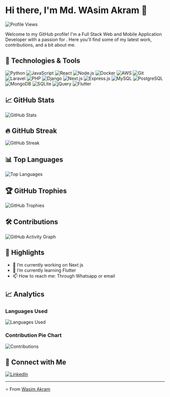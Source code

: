 # Hi there, I'm Md. WAsim Akram 👋

![Profile Views](https://komarev.com/ghpvc/?username=Wa326082&color=blue)

Welcome to my GitHub profile! I'm a Full Stack Web and Mobile Application Developer with a passion for . Here you'll find some of my latest work, contributions, and a bit about me.

## 🔧 Technologies & Tools

![Python](https://img.shields.io/badge/-Python-3776AB?style=flat&logo=python&logoColor=white)
![JavaScript](https://img.shields.io/badge/-JavaScript-F7DF1E?style=flat&logo=javascript&logoColor=black)
![React](https://img.shields.io/badge/-React-61DAFB?style=flat&logo=react&logoColor=black)
![Node.js](https://img.shields.io/badge/-Node.js-339933?style=flat&logo=node.js&logoColor=white)
![Docker](https://img.shields.io/badge/-Docker-2496ED?style=flat&logo=docker&logoColor=white)
![AWS](https://img.shields.io/badge/-AWS-232F3E?style=flat&logo=amazon-aws&logoColor=white)
![Git](https://img.shields.io/badge/-Git-F05032?style=flat&logo=git&logoColor=white)
![Laravel](https://img.shields.io/badge/-Laravel-FF2D20?style=flat&logo=laravel&logoColor=white)
![PHP](https://img.shields.io/badge/-PHP-777BB4?style=flat&logo=php&logoColor=white)
![Django](https://img.shields.io/badge/-Django-092E20?style=flat&logo=django&logoColor=white)
![Next.js](https://img.shields.io/badge/-Next.js-000000?style=flat&logo=next.js&logoColor=white)
![Express.js](https://img.shields.io/badge/-Express.js-000000?style=flat&logo=express&logoColor=white)
![MySQL](https://img.shields.io/badge/-MySQL-4479A1?style=flat&logo=mysql&logoColor=white)
![PostgreSQL](https://img.shields.io/badge/-PostgreSQL-336791?style=flat&logo=postgresql&logoColor=white)
![MongoDB](https://img.shields.io/badge/-MongoDB-47A248?style=flat&logo=mongodb&logoColor=white)
![SQLite](https://img.shields.io/badge/-SQLite-003B57?style=flat&logo=sqlite&logoColor=white)
![jQuery](https://img.shields.io/badge/-jQuery-0769AD?style=flat&logo=jquery&logoColor=white)
![Flutter](https://img.shields.io/badge/-flutter-0769AD?style=flat&logo=flutter&logoColor=white)

## 📈 GitHub Stats

![GitHub Stats](https://github-readme-stats-git-masterrstaa-rickstaa.vercel.app/api?username=Wa316082&show_icons=true&theme=radical)

## 🔥 GitHub Streak

![GitHub Streak](https://github-readme-streak-stats.herokuapp.com/?user=Wa316082&theme=radical)

## 📊 Top Languages

![Top Languages](https://github-readme-stats.vercel.app/api/top-langs/?username=Wa316082&langs_count=8&theme=radical)

## 🏆 GitHub Trophies

![GitHub Trophies](https://github-profile-trophy.vercel.app/?username=Wa316082&theme=radical)

## 🛠️ Contributions

![GitHub Activity Graph](https://activity-graph.herokuapp.com/graph?username=Wa316082&theme=radical)

## 🌟 Highlights

- 🔭 I’m currently working on Next js
- 🌱 I’m currently learning Flutter
- 📫 How to reach me: Through Whatsapp or email

## 📈 Analytics

### Languages Used

![Languages Used](https://your-generated-language-chart-url)

### Contribution Pie Chart

![Contributions](https://your-generated-pie-chart-url)

## 💼 Connect with Me

[![LinkedIn](https://img.shields.io/badge/-LinkedIn-0A66C2?style=flat&logo=linkedin&logoColor=white)](https://linkedin.com/in/wasim-akram-294567234)

---

⭐️ From [Wasim Akram](https://github.com/Wa316082)
